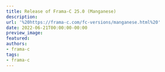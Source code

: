 ```yaml
---
title: Release of Frama-C 25.0 (Manganese)
description:
url: '%20https://frama-c.com/fc-versions/manganese.html%20'
date: 2022-06-21T00:00:00-00:00
preview_image:
featured:
authors:
- frama-c
tags:
- frama-c
---
```



